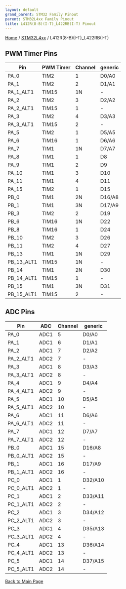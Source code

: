```yaml
---
layout: default
grand_parent: STM32 Family Pinout
parent: STM32L4xx Family Pinout
title: L412R(8-B)(I-T)_L422RB(I-T) Pinout
---
```


[Home](../../index.md) / [STM32L4xx](../index.md) / L412R(8-B)(I-T)_L422RB(I-T)

## PWM Timer Pins

| Pin | PWM Timer | Channel | generic |
| --- | --- | --- | --- |
| PA_0 | TIM2 | 1 | D0/A0 |
| PA_1 | TIM2 | 2 | D1/A1 |
| PA_1_ALT1 | TIM15 | 1N | - |
| PA_2 | TIM2 | 3 | D2/A2 |
| PA_2_ALT1 | TIM15 | 1 | - |
| PA_3 | TIM2 | 4 | D3/A3 |
| PA_3_ALT1 | TIM15 | 2 | - |
| PA_5 | TIM2 | 1 | D5/A5 |
| PA_6 | TIM16 | 1 | D6/A6 |
| PA_7 | TIM1 | 1N | D7/A7 |
| PA_8 | TIM1 | 1 | D8 |
| PA_9 | TIM1 | 2 | D9 |
| PA_10 | TIM1 | 3 | D10 |
| PA_11 | TIM1 | 4 | D11 |
| PA_15 | TIM2 | 1 | D15 |
| PB_0 | TIM1 | 2N | D16/A8 |
| PB_1 | TIM1 | 3N | D17/A9 |
| PB_3 | TIM2 | 2 | D19 |
| PB_6 | TIM16 | 1N | D22 |
| PB_8 | TIM16 | 1 | D24 |
| PB_10 | TIM2 | 3 | D26 |
| PB_11 | TIM2 | 4 | D27 |
| PB_13 | TIM1 | 1N | D29 |
| PB_13_ALT1 | TIM15 | 1N | - |
| PB_14 | TIM1 | 2N | D30 |
| PB_14_ALT1 | TIM15 | 1 | - |
| PB_15 | TIM1 | 3N | D31 |
| PB_15_ALT1 | TIM15 | 2 | - |


## ADC Pins

| Pin | ADC | Channel | generic |
| --- | --- | --- | --- |
| PA_0 | ADC1 | 5 | D0/A0 |
| PA_1 | ADC1 | 6 | D1/A1 |
| PA_2 | ADC1 | 7 | D2/A2 |
| PA_2_ALT1 | ADC2 | 7 | - |
| PA_3 | ADC1 | 8 | D3/A3 |
| PA_3_ALT1 | ADC2 | 8 | - |
| PA_4 | ADC1 | 9 | D4/A4 |
| PA_4_ALT1 | ADC2 | 9 | - |
| PA_5 | ADC1 | 10 | D5/A5 |
| PA_5_ALT1 | ADC2 | 10 | - |
| PA_6 | ADC1 | 11 | D6/A6 |
| PA_6_ALT1 | ADC2 | 11 | - |
| PA_7 | ADC1 | 12 | D7/A7 |
| PA_7_ALT1 | ADC2 | 12 | - |
| PB_0 | ADC1 | 15 | D16/A8 |
| PB_0_ALT1 | ADC2 | 15 | - |
| PB_1 | ADC1 | 16 | D17/A9 |
| PB_1_ALT1 | ADC2 | 16 | - |
| PC_0 | ADC1 | 1 | D32/A10 |
| PC_0_ALT1 | ADC2 | 1 | - |
| PC_1 | ADC1 | 2 | D33/A11 |
| PC_1_ALT1 | ADC2 | 2 | - |
| PC_2 | ADC1 | 3 | D34/A12 |
| PC_2_ALT1 | ADC2 | 3 | - |
| PC_3 | ADC1 | 4 | D35/A13 |
| PC_3_ALT1 | ADC2 | 4 | - |
| PC_4 | ADC1 | 13 | D36/A14 |
| PC_4_ALT1 | ADC2 | 13 | - |
| PC_5 | ADC1 | 14 | D37/A15 |
| PC_5_ALT1 | ADC2 | 14 | - |


[Back to Main Page](../../index.md)